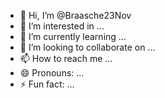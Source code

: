 - 👋 Hi, I’m @Braasche23Nov
- 👀 I’m interested in ...
- 🌱 I’m currently learning ...
- 💞️ I’m looking to collaborate on ...
- 📫 How to reach me ...
- 😄 Pronouns: ...
- ⚡ Fun fact: ...

<!---
Braasche23Nov/Braasche23Nov is a ✨ special ✨ repository because its `README.md` (this file) appears on your GitHub profile.
You can click the Preview link to take a look at your changes.
--->
